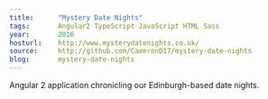 ```yaml
---
title:      "Mystery Date Nights"
tags:       Angular2 TypeScript JavaScript HTML Sass
year:       2016
hosturl:    http://www.mysterydatenights.co.uk/
source:     http://github.com/CameronD17/mystery-date-nights
blog:       mystery-date-nights
---
```


Angular 2 application chronicling our Edinburgh-based date nights.